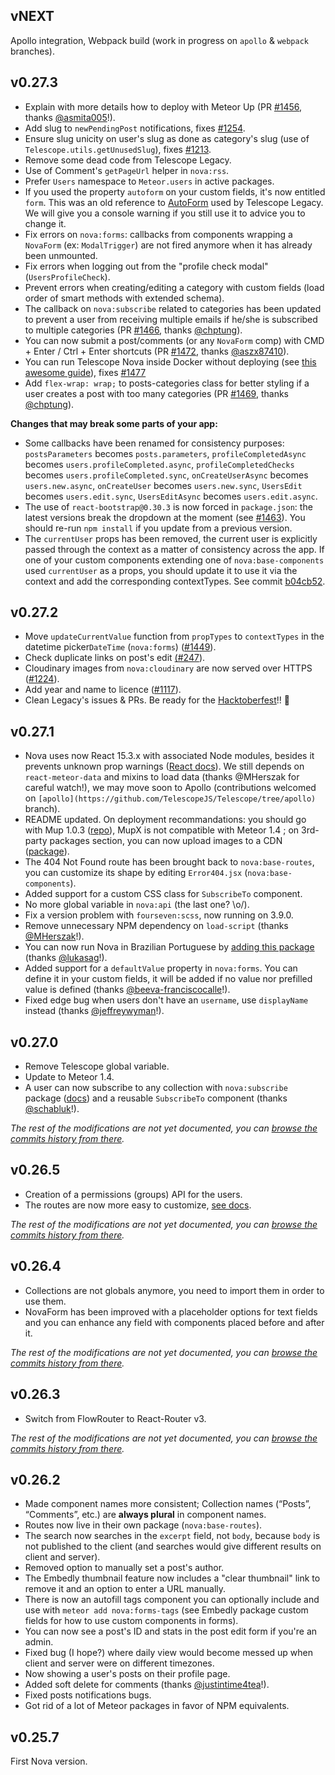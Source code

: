 ## vNEXT

Apollo integration, Webpack build (work in progress on `apollo` & `webpack` branches).

## v0.27.3

- Explain with more details how to deploy with Meteor Up (PR [#1456](https://github.com/TelescopeJS/Telescope/pull/1456), thanks [@asmita005](https://github.com/asmita005)!).
- Add slug to `newPendingPost` notifications, fixes [#1254](https://github.com/TelescopeJS/Telescope/issues/1254).
- Ensure slug unicity on user's slug as done as category's slug (use of `Telescope.utils.getUnusedSlug`), fixes [#1213](https://github.com/TelescopeJS/Telescope/issues/1213).
- Remove some dead code from Telescope Legacy.
- Use of Comment's `getPageUrl` helper in `nova:rss`.
- Prefer `Users` namespace to `Meteor.users` in active packages.
- If you used the property `autoform` on your custom fields, it's now entitled `form`. This was an old reference to [AutoForm](https://github.com/aldeed/meteor-autoform) used by Telescope Legacy. We will give you a console warning if you still use it to advice you to change it.
- Fix errors on `nova:forms`: callbacks from components wrapping a `NovaForm` (ex: `ModalTrigger`) are not fired anymore when it has already been unmounted.
- Fix errors when logging out from the "profile check modal" (`UsersProfileCheck`).
- Prevent errors when creating/editing a category with custom fields (load order of smart methods with extended schema).
- The callback on `nova:subscribe` related to categories has been updated to prevent a user from receiving multiple emails if he/she is subscribed to multiple categories (PR [#1466](https://github.com/TelescopeJS/Telescope/pull/1466), thanks [@chptung](https://github.com/chptung)).
- You can now submit a post/comments (or any `NovaForm` comp) with CMD + Enter / Ctrl + Enter shortcuts (PR [#1472](https://github.com/TelescopeJS/Telescope/pull/1472), thanks [@aszx87410](https://github.com/aszx87410)).
- You can run Telescope Nova inside Docker without deploying (see [this awesome guide](http://spartatek.se/meteor_blog/docker/2016/01/12/running-telescope.html)), fixes [#1477](https://github.com/TelescopeJS/Telescope/issues/1477)
- Add `flex-wrap: wrap;` to posts-categories class for better styling if a user creates a post with too many categories (PR [#1469](https://github.com/TelescopeJS/Telescope/pull/1469), thanks [@chptung](https://github.com/chptung)).

**Changes that may break some parts of your app:**
- Some callbacks have been renamed for consistency purposes: `postsParameters` becomes `posts.parameters`, `profileCompletedAsync` becomes `users.profileCompleted.async`, `profileCompletedChecks` becomes `users.profileCompleted.sync`, `onCreateUserAsync` becomes `users.new.async`, `onCreateUser` becomes `users.new.sync`, `UsersEdit` becomes `users.edit.sync`, `UsersEditAsync` becomes `users.edit.async`.
- The use of `react-bootstrap@0.30.3` is now forced in `package.json`: the latest versions break the dropdown at the moment (see [#1463](https://github.com/TelescopeJS/Telescope/issues/1463)). You should re-run `npm install` if you update from a previous version.
- The `currentUser` props has been removed, the current user is explicitly passed through the context as a matter of consistency across the app. If one of your custom components extending one of `nova:base-components` used `currentUser` as a props, you should update it to use it via the context and add the corresponding contextTypes. See commit [b04cb52](https://github.com/TelescopeJS/Telescope/commit/b04cb5247027fc431f7aa1704ef823ac8ce5fdd1).

## v0.27.2

- Move `updateCurrentValue` function from `propTypes` to `contextTypes` in the datetime picker`DateTime` (`nova:forms`) ([#1449](https://github.com/TelescopeJS/Telescope/issues/1449)).
- Check duplicate links on post's edit [(#247](https://github.com/TelescopeJS/Telescope/issues/247)).
- Cloudinary images from `nova:cloudinary` are now served over HTTPS ([#1224](https://github.com/TelescopeJS/Telescope/issues/1224)).
- Add year and name to licence ([#1117](https://github.com/TelescopeJS/Telescope/issues/1117)).
- Clean Legacy's issues & PRs. Be ready for the [Hacktoberfest](https://hacktoberfest.digitalocean.com/)!! 🍻

## v0.27.1

- Nova uses now React 15.3.x with associated Node modules, besides it prevents unknown prop warnings ([React docs](https://facebook.github.io/react/warnings/unknown-prop.html)). We still depends on `react-meteor-data` and mixins to load data (thanks @MHerszak for careful watch!), we may move soon to Apollo (contributions welcomed on `[apollo](https://github.com/TelescopeJS/Telescope/tree/apollo)` branch).
- README updated. On deployment recommandations: you should go with Mup 1.0.3 ([repo](https://github.com/kadirahq/meteor-up)), MupX is not compatible with Meteor 1.4 ; on 3rd-party packages section, you can now upload images to a CDN ([package](https://github.com/xavcz/nova-forms-upload)).
- The 404 Not Found route has been brought back to `nova:base-routes`, you can customize its shape by editing `Error404.jsx` (`nova:base-components`).
- Added support for a custom CSS class for `SubscribeTo` component.
- No more global variable in `nova:api` (the last one? \o/).
- Fix a version problem with `fourseven:scss`, now running on 3.9.0.
- Remove unnecessary NPM dependency on `load-script` (thanks [@MHerszak](https://github.com/mherszak)!).
- You can now run Nova in Brazilian Portuguese by [adding this package](https://github.com/lukasag/nova-i18n-pt-br) (thanks [@lukasag](https://github.com/lukasag)!).
- Added support for a `defaultValue` property in `nova:forms`. You can define it in your custom fields, it will be added if no value nor prefilled value is defined (thanks [@beeva-franciscocalle](https://github.com/beeva-franciscocalle)!).
- Fixed edge bug when users don't have an `username`, use `displayName` instead (thanks [@jeffreywyman](https://github.com/jeffreywyman)!).

## v0.27.0

- Remove Telescope global variable.
- Update to Meteor 1.4.
- A user can now subscribe to any collection with `nova:subscribe` package ([docs](https://github.com/TelescopeJS/Telescope/tree/master/packages/nova-subscribe)) and a reusable `SubscribeTo` component (thanks [@schabluk](https://github.com/schabluk)!).

*The rest of the modifications are not yet documented, you can [browse the commits history from there](https://github.com/TelescopeJS/Telescope/commits/2b34713c0b6dbf094668f8a87d007443a1e2c580).*

## v0.26.5

- Creation of a permissions (groups) API for the users.
- The routes are now more easy to customize, [see docs](https://github.com/TelescopeJS/Telescope/tree/master#routes).

*The rest of the modifications are not yet documented, you can [browse the commits history from there](https://github.com/TelescopeJS/Telescope/commits/cfc52b1158f3dd9cfc98ef5081f558112dc3c3cc).*

## v0.26.4

- Collections are not globals anymore, you need to import them in order to use them.
- NovaForm has been improved with a placeholder options for text fields and you can enhance any field with components placed before and after it.

*The rest of the modifications are not yet documented, you can [browse the commits history from there](https://github.com/TelescopeJS/Telescope/commits/4f61940b07c48c6b3c7f13a47002c0199652a346).*

## v0.26.3

- Switch from FlowRouter to React-Router v3.

*The rest of the modifications are not yet documented, you can [browse the commits history from there](https://github.com/TelescopeJS/Telescope/commits/7b8624f709b6130fa8f93a141775491dc2455bbf).*

## v0.26.2

- Made component names more consistent; Collection names (“Posts”, “Comments”, etc.) are **always plural** in component names.
- Routes now live in their own package (`nova:base-routes`).
- The search now searches in the `excerpt` field, not `body`, because `body` is not published to the client (and searches would give different results on client and server). 
- Removed option to manually set a post's author. 
- The Embedly thumbnail feature now includes a "clear thumbnail" link to remove it and an option to enter a URL manually. 
- There is now an autofill tags component you can optionally include and use with `meteor add nova:forms-tags` (see Embedly package custom fields for how to use custom components in forms).
- You can now see a post's ID and stats in the post edit form if you're an admin.
- Fixed bug (I hope?) where daily view would become messed up when client and server were on different timezones.
- Now showing a user's posts on their profile page. 
- Added soft delete for comments (thanks [@justintime4tea](https://github.com/justintime4tea)!).
- Fixed posts notifications bugs. 
- Got rid of a lot of Meteor packages in favor of NPM equivalents.

## v0.25.7

First Nova version. 